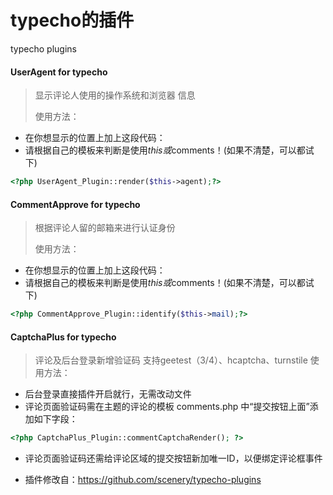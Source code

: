 # typecho的插件
typecho plugins

#### UserAgent for typecho 
> 显示评论人使用的操作系统和浏览器 信息
> 
> 使用方法：
* 在你想显示的位置上加上这段代码：
* 请根据自己的模板来判断是使用$this或$comments！(如果不清楚，可以都试下)
```php
<?php UserAgent_Plugin::render($this->agent);?>
```

#### CommentApprove for typecho
> 根据评论人留的邮箱来进行认证身份
> 
> 使用方法：
* 在你想显示的位置上加上这段代码：
* 请根据自己的模板来判断是使用$this或$comments！(如果不清楚，可以都试下)
```php
<?php CommentApprove_Plugin::identify($this->mail);?>
```

#### CaptchaPlus for typecho
> 评论及后台登录新增验证码
> 支持geetest（3/4）、hcaptcha、turnstile
> 使用方法：
* 后台登录直接插件开启就行，无需改动文件
* 评论页面验证码需在主题的评论的模板 comments.php 中“提交按钮上面”添加如下字段：
```php
<?php CaptchaPlus_Plugin::commentCaptchaRender(); ?>
```
* 评论页面验证码还需给评论区域的提交按钮新加唯一ID，以便绑定评论框事件

- 插件修改自：https://github.com/scenery/typecho-plugins
